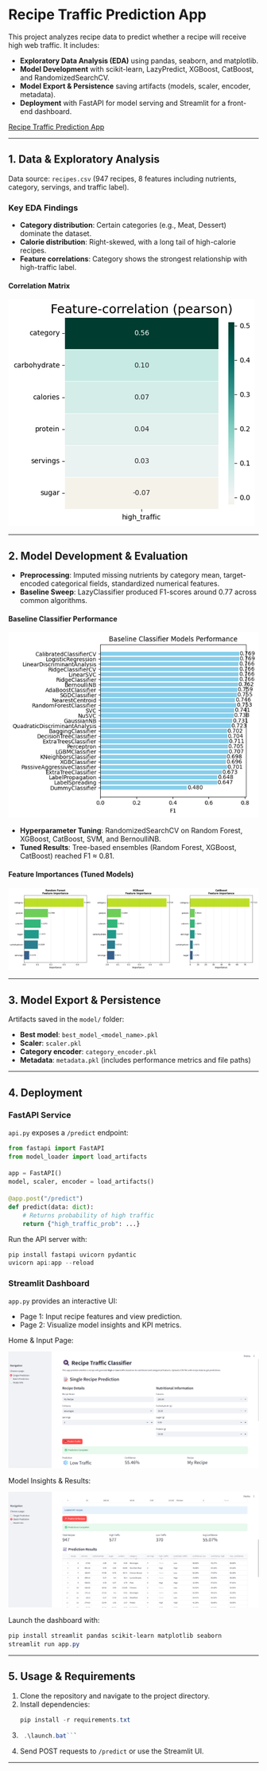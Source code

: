 # Recipe Traffic Prediction App

This project analyzes recipe data to predict whether a recipe will receive high web traffic. It includes:

- **Exploratory Data Analysis (EDA)** using pandas, seaborn, and matplotlib.
- **Model Development** with scikit-learn, LazyPredict, XGBoost, CatBoost, and RandomizedSearchCV.
- **Model Export & Persistence** saving artifacts (models, scaler, encoder, metadata).
- **Deployment** with FastAPI for model serving and Streamlit for a front-end dashboard.

[Recipe Traffic Prediction App](<figs/HomePage.png>)

---

## 1. Data & Exploratory Analysis

Data source: `recipes.csv` (947 recipes, 8 features including nutrients, category, servings, and traffic label).

### Key EDA Findings

- **Category distribution**: Certain categories (e.g., Meat, Dessert) dominate the dataset.
- **Calorie distribution**: Right-skewed, with a long tail of high-calorie recipes.
- **Feature correlations**: Category shows the strongest relationship with high-traffic label.

#### Correlation Matrix
![Correlation Matrix](<figs/Correlation Plot.png>)

---

## 2. Model Development & Evaluation

- **Preprocessing**: Imputed missing nutrients by category mean, target-encoded categorical fields, standardized numerical features.
- **Baseline Sweep**: LazyClassifier produced F1-scores around 0.77 across common algorithms.

#### Baseline Classifier Performance
![Baseline Classifier Performance](<figs/Baseline Classifiers.png>)

- **Hyperparameter Tuning**: RandomizedSearchCV on Random Forest, XGBoost, CatBoost, SVM, and BernoulliNB.
- **Tuned Results**: Tree-based ensembles (Random Forest, XGBoost, CatBoost) reached F1 ≈ 0.81.

#### Feature Importances (Tuned Models)
![Feature Importances](<figs/Feature importancest.png>)

---

## 3. Model Export & Persistence

Artifacts saved in the `model/` folder:

- **Best model**: `best_model_<model_name>.pkl`
- **Scaler**: `scaler.pkl`
- **Category encoder**: `category_encoder.pkl`
- **Metadata**: `metadata.pkl` (includes performance metrics and file paths)

---

## 4. Deployment

### FastAPI Service

`api.py` exposes a `/predict` endpoint:

```python
from fastapi import FastAPI
from model_loader import load_artifacts

app = FastAPI()
model, scaler, encoder = load_artifacts()

@app.post("/predict")
def predict(data: dict):
    # Returns probability of high traffic
    return {"high_traffic_prob": ...}
```

Run the API server with:

```powershell
pip install fastapi uvicorn pydantic
uvicorn api:app --reload
```  

### Streamlit Dashboard

`app.py` provides an interactive UI:

- Page 1: Input recipe features and view prediction.
- Page 2: Visualize model insights and KPI metrics.

Home & Input Page:

![Streamlit Input Page](<figs/Steamlit Page1.png>)

Model Insights & Results:

![Streamlit Results Page](<figs/Streamlit Page2.png>)

Launch the dashboard with:

```powershell
pip install streamlit pandas scikit-learn matplotlib seaborn
streamlit run app.py
```

---

## 5. Usage & Requirements

1. Clone the repository and navigate to the project directory.
2. Install dependencies:
   ```powershell
   pip install -r requirements.txt
   ```
3. ```powershell
    .\launch.bat```
4. Send POST requests to `/predict` or use the Streamlit UI.

---

